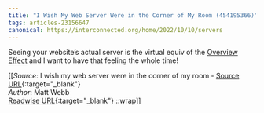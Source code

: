 ```yaml
---
title: "I Wish My Web Server Were in the Corner of My Room (454195366)"
tags: articles-23156647
canonical: https://interconnected.org/home/2022/10/10/servers
---
```


Seeing your website’s actual server is the virtual equiv of the [Overview Effect](https://interconnected.org/home/2021/07/20/overview_effect) and I want to have that feeling the whole time!


[[_Source_: I wish my web server were in the corner of my room - [Source URL](https://interconnected.org/home/2022/10/10/servers){:target="_blank"}<br>
_Author_: Matt Webb<br>
[Readwise URL](https://readwise.io/open/454195366){:target="_blank"}
::wrap]]
